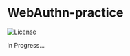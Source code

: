 # WebAuthn-practice

[![License](https://img.shields.io/badge/License-BSD%203--Clause-blue.svg)](https://opensource.org/licenses/BSD-3-Clause)


In Progress...
